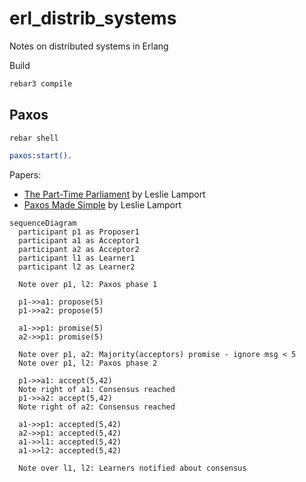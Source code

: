 erl_distrib_systems
=====

Notes on distributed systems in Erlang

Build
```sh
rebar3 compile
```

## Paxos

```shell
rebar shell
```
```erlang
paxos:start().
```

Papers:
* [The Part-Time Parliament](https://lamport.azurewebsites.net/pubs/pubs.html#lamport-paxos) by Leslie Lamport
* [Paxos Made Simple](https://lamport.azurewebsites.net/pubs/pubs.html#paxos-simple) by Leslie Lamport

```mermaid
sequenceDiagram
  participant p1 as Proposer1
  participant a1 as Acceptor1
  participant a2 as Acceptor2
  participant l1 as Learner1
  participant l2 as Learner2

  Note over p1, l2: Paxos phase 1
  
  p1->>a1: propose(5)
  p1->>a2: propose(5)
  
  a1->>p1: promise(5)
  a2->>p1: promise(5)

  Note over p1, a2: Majority(acceptors) promise - ignore msg < 5
  Note over p1, l2: Paxos phase 2 
    
  p1->>a1: accept(5,42)
  Note right of a1: Consensus reached
  p1->>a2: accept(5,42)
  Note right of a2: Consensus reached
    
  a1->>p1: accepted(5,42)
  a2->>p1: accepted(5,42)
  a1->>l1: accepted(5,42)
  a1->>l2: accepted(5,42)
  
  Note over l1, l2: Learners notified about consensus
```
